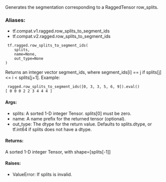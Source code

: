 Generates the segmentation corresponding to a RaggedTensor row_splits.
### Aliases:
- tf.compat.v1.ragged.row_splits_to_segment_ids
- tf.compat.v2.ragged.row_splits_to_segment_ids

```
 tf.ragged.row_splits_to_segment_ids(
    splits,
    name=None,
    out_type=None
)
```
Returns an integer vector segment_ids, where segment_ids[i] == j if splits[j] <= i < splits[j+1]. Example:

```
 ragged.row_splits_to_segment_ids([0, 3, 3, 5, 6, 9]).eval()
[ 0 0 0 2 2 3 4 4 4 ]
```
#### Args:
- splits: A sorted 1-D integer Tensor. splits[0] must be zero.
- name: A name prefix for the returned tensor (optional).
- out_type: The dtype for the return value. Defaults to splits.dtype, or tf.int64 if splits does not have a dtype.
#### Returns:
A sorted 1-D integer Tensor, with shape=[splits[-1]]
#### Raises:
- ValueError: If splits is invalid.
